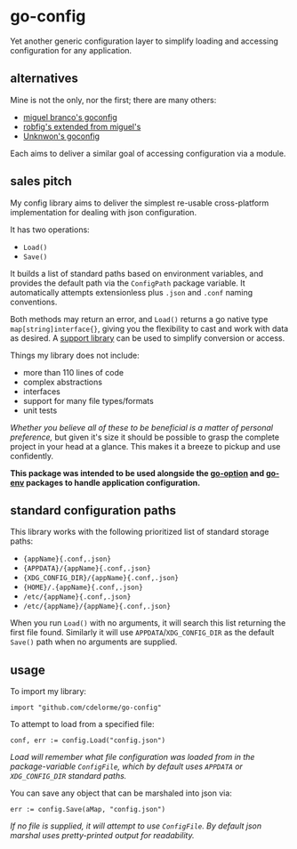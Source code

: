 
# go-config

Yet another generic configuration layer to simplify loading and accessing configuration for any application.


## alternatives

Mine is not the only, nor the first; there are many others:

- [miguel branco's goconfig](https://github.com/miguel-branco/goconfig)
- [robfig's extended from miguel's](https://github.com/robfig/config)
- [Unknwon's goconfig](https://github.com/Unknwon/goconfig)

Each aims to deliver a similar goal of accessing configuration via a module.


## sales pitch

My config library aims to deliver the simplest re-usable cross-platform implementation for dealing with json configuration.

It has two operations:

- `Load()`
- `Save()`

It builds a list of standard paths based on environment variables, and provides the default path via the `ConfigPath` package variable.  It automatically attempts extensionless plus `.json` and `.conf` naming conventions.

Both methods may return an error, and `Load()` returns a go native type `map[string]interface{}`, giving you the flexibility to cast and work with data as desired.  A [support library](https://github.com/cdelorme/go-maps) can be used to simplify conversion or access.

Things my library does not include:

- more than 110 lines of code
- complex abstractions
- interfaces
- support for many file types/formats
- unit tests

_Whether you believe all of these to be beneficial is a matter of personal preference,_ but given it's size it should be possible to grasp the complete project in your head at a glance.  This makes it a breeze to pickup and use confidently.

**This package was intended to be used alongside the [go-option](https://github.com/cdelorme/go-option) and [go-env](https://github.com/cdelorme/go-env) packages to handle application configuration.**


## standard configuration paths

This library works with the following prioritized list of standard storage paths:

- `{appName}{.conf,.json}`
- `{APPDATA}/{appName}{.conf,.json}`
- `{XDG_CONFIG_DIR}/{appName}{.conf,.json}`
- `{HOME}/.{appName}{.conf,.json}`
- `/etc/{appName}{.conf,.json}`
- `/etc/{appName}/{appName}{.conf,.json}`

When you run `Load()` with no arguments, it will search this list returning the first file found.  Similarly it will use `APPDATA`/`XDG_CONFIG_DIR` as the default `Save()` path when no arguments are supplied.


## usage

To import my library:

	import "github.com/cdelorme/go-config"

To attempt to load from a specified file:

    conf, err := config.Load("config.json")

_Load will remember what file configuration was loaded from in the package-variable `ConfigFile`, which by default uses `APPDATA` or `XDG_CONFIG_DIR` standard paths._

You can save any object that can be marshaled into json via:

    err := config.Save(aMap, "config.json")

_If no file is supplied, it will attempt to use `ConfigFile`.  By default json marshal uses pretty-printed output for readability._
